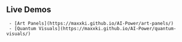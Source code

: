 ## Live Demos  
     - [Art Panels](https://maxxki.github.io/AI-Power/art-panels/)  
     - [Quantum Visuals](https://maxxki.github.io/AI-Power/quantum-visuals/)  
